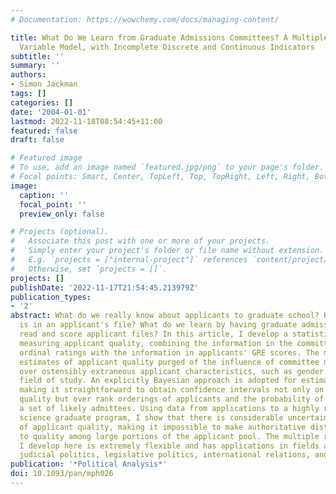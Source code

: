 ```yaml
---
# Documentation: https://wowchemy.com/docs/managing-content/

title: What Do We Learn from Graduate Admissions Committees? A Multiple Rater, Latent
  Variable Model, with Incomplete Discrete and Continuous Indicators
subtitle: ''
summary: ''
authors:
- Simon Jackman
tags: []
categories: []
date: '2004-01-01'
lastmod: 2022-11-18T08:54:45+11:00
featured: false
draft: false

# Featured image
# To use, add an image named `featured.jpg/png` to your page's folder.
# Focal points: Smart, Center, TopLeft, Top, TopRight, Left, Right, BottomLeft, Bottom, BottomRight.
image:
  caption: ''
  focal_point: ''
  preview_only: false

# Projects (optional).
#   Associate this post with one or more of your projects.
#   Simply enter your project's folder or file name without extension.
#   E.g. `projects = ["internal-project"]` references `content/project/deep-learning/index.md`.
#   Otherwise, set `projects = []`.
projects: []
publishDate: '2022-11-17T21:54:45.213979Z'
publication_types:
- '2'
abstract: What do we really know about applicants to graduate school? How much information
  is in an applicant's file? What do we learn by having graduate admissions committees
  read and score applicant files? In this article, I develop a statistical model for
  measuring applicant quality, combining the information in the committee members'
  ordinal ratings with the information in applicants' GRE scores. The model produces
  estimates of applicant quality purged of the influence of committee members' preferences
  over ostensibly extraneous applicant characteristics, such as gender and intended
  field of study. An explicitly Bayesian approach is adopted for estimation and inference,
  making it straightforward to obtain confidence intervals not only on latent applicant
  quality but over rank orderings of applicants and the probability of belonging in
  a set of likely admittees. Using data from applications to a highly ranked political
  science graduate program, I show that there is considerable uncertainty in estimates
  of applicant quality, making it impossible to make authoritative distinctions as
  to quality among large portions of the applicant pool. The multiple rater model
  I develop here is extremely flexible and has applications in fields as diverse as
  judicial politics, legislative politics, international relations, and public opinion.
publication: '*Political Analysis*'
doi: 10.1093/pan/mph026
---
```

